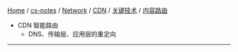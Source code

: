 [Home](https://mengxianbin.github.io) /
[cs-notes](https://mengxianbin.github.io/cs-notes/site) /
[Network](https://mengxianbin.github.io/cs-notes/site/Network) /
[CDN](https://mengxianbin.github.io/cs-notes/site/Network/CDN) /
[关键技术](https://mengxianbin.github.io/cs-notes/site/Network/CDN/%E5%85%B3%E9%94%AE%E6%8A%80%E6%9C%AF) /
[内容路由](https://mengxianbin.github.io/cs-notes/site/Network/CDN/%E5%85%B3%E9%94%AE%E6%8A%80%E6%9C%AF/%E5%86%85%E5%AE%B9%E8%B7%AF%E7%94%B1)

* CDN 智能路由
    * DNS、传输层、应用层的重定向

---
